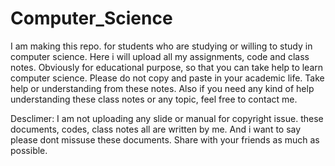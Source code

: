 # Computer_Science
I am making this repo. for students who are studying or willing to study in computer science. Here i will upload all my assignments, code and class notes. Obviously for educational purpose, so that you can take help to learn computer science. Please do not copy and paste in your academic life. Take help or understanding from these notes.
Also if you need any kind of help understanding these class notes or any topic, feel free to contact me.

Desclimer: I am not uploading any slide or manual for copyright issue. these documents, codes, class notes all are written by me. And i want to say please dont missuse these documents. Share with your friends as much as possible.
